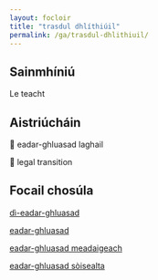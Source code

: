 ```yaml
---
layout: focloir
title: "trasdul dhlíthiúil"
permalink: /ga/trasdul-dhlithiuil/
---
```


## Sainmhíniú

Le teacht

## Aistriúcháin

&#x1f3f4;&#xe0067;&#xe0062;&#xe0073;&#xe0063;&#xe0074;&#xe007f; eadar-ghluasad laghail

&#x1f3f4;&#xe0067;&#xe0062;&#xe0065;&#xe006e;&#xe0067;&#xe007f; legal transition

## Focail chosúla

[dì-eadar-ghluasad](https://faclair.lgbt/di-eadar-ghluasad)

[eadar-ghluasad](https://faclair.lgbt/eadar-ghluasad)

[eadar-ghluasad meadaigeach](https://faclair.lgbt/eadar-ghluasad-meadaigeach)

[eadar-ghluasad sòisealta](https://faclair.lgbt/eadar-ghluasad-soisealta)